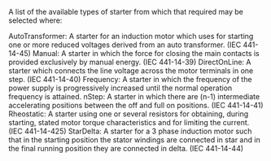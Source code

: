 ﻿A list of the available types of starter from which that required may be selected where:

AutoTransformer: A starter for an induction motor which uses for starting one or more reduced voltages derived from an auto transformer. (IEC 441-14-45)
Manual: A starter in which the force for closing the main contacts is provided exclusively by manual energy. (IEC 441-14-39)
DirectOnLine: A starter which connects the line voltage across the motor terminals in one step. (IEC 441-14-40)
Frequency: A starter in which the frequency of the power supply is progressively increased until the normal operation frequency is attained.
nStep: A starter in which there are (n-1) intermediate accelerating positions between the off and full on positions. (IEC 441-14-41)
Rheostatic: A starter using one or several resistors for obtaining, during starting, stated motor torque characteristics and for limiting the current. (IEC 441-14-425)
StarDelta: A starter for a 3 phase induction motor such that in the starting position the stator windings are connected in star and in the final running position they are connected in delta. (IEC 441-14-44)
